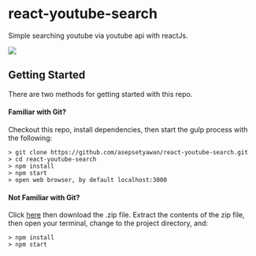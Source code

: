 # react-youtube-search

Simple searching youtube via youtube api with reactJs.

![](https://s3-ap-southeast-1.amazonaws.com/dataassets/ezgif.com-gif-maker.gif)


## Getting Started

There are two methods for getting started with this repo.

#### Familiar with Git?
Checkout this repo, install dependencies, then start the gulp process with the following:

```
> git clone https://github.com/asepsetyawan/react-youtube-search.git
> cd react-youtube-search
> npm install
> npm start
> open web browser, by default localhost:3000
```

#### Not Familiar with Git?
Click [here](https://github.com/asepsetyawan/react-youtube-search/archive/master.zip) then download the .zip file.  Extract the contents of the zip file, then open your terminal, change to the project directory, and:

```
> npm install
> npm start
```
